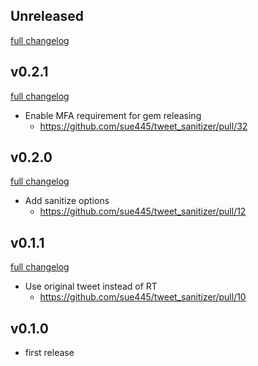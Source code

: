 ## Unreleased
[full changelog](https://github.com/sue445/tweet_sanitizer/compare/v0.2.1...master)

## v0.2.1
[full changelog](https://github.com/sue445/tweet_sanitizer/compare/v0.2.0...v0.2.1)

* Enable MFA requirement for gem releasing
  * https://github.com/sue445/tweet_sanitizer/pull/32

## v0.2.0
[full changelog](https://github.com/sue445/tweet_sanitizer/compare/v0.1.1...v0.2.0)

* Add sanitize options
  * https://github.com/sue445/tweet_sanitizer/pull/12

## v0.1.1
[full changelog](https://github.com/sue445/tweet_sanitizer/compare/v0.1.0...v0.1.1)

* Use original tweet instead of RT
  * https://github.com/sue445/tweet_sanitizer/pull/10

## v0.1.0
* first release
